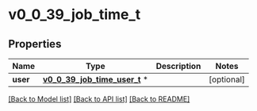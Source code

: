 # v0_0_39_job_time_t

## Properties
Name | Type | Description | Notes
------------ | ------------- | ------------- | -------------
**user** | [**v0_0_39_job_time_user_t**](v0_0_39_job_time_user.md) \* |  | [optional] 

[[Back to Model list]](../README.md#documentation-for-models) [[Back to API list]](../README.md#documentation-for-api-endpoints) [[Back to README]](../README.md)


